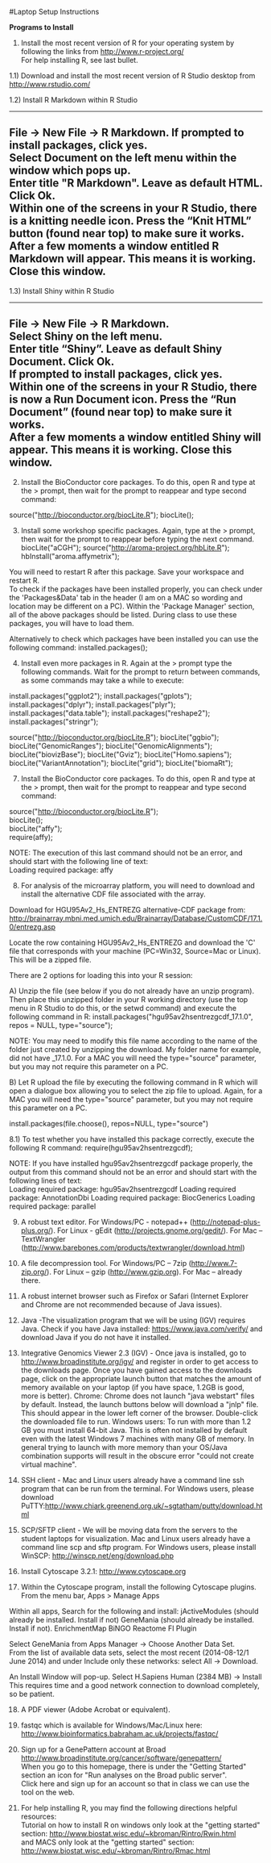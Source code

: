 #Laptop Setup Instructions

<b>Programs to Install</b>

1) Install the most recent version of R for your operating system by following the links from http://www.r-project.org/   
For help installing R, see last bullet.

1.1) Download and install the most recent version of R Studio desktop from http://www.rstudio.com/  

1.2) Install R Markdown within R Studio

---
 File -> New File -> R Markdown. If prompted to install packages, click yes.  
 Select Document on the left menu within the window which pops up.  
 Enter title "R Markdown". Leave as default HTML. Click Ok.  
 Within one of the screens in your R Studio, there is a knitting needle icon. Press the “Knit HTML” button (found near top) to make sure it works.  
 After a few moments a window entitled R Markdown will appear. This means it is working. Close this window.  
---

1.3) Install Shiny within R Studio

---
 File -> New File -> R Markdown.  
 Select Shiny on the left menu.  
 Enter title “Shiny”. Leave as default Shiny Document. Click Ok.  
 If prompted to install packages, click yes.  
 Within one of the screens in your R Studio, there is now a Run Document icon. Press the “Run Document” (found near top) to make sure it works.  
 After a few moments a window entitled Shiny will appear. This means it is working. Close this window.  
---

2) Install the BioConductor core packages. To do this, open R and type at the > prompt, then wait for the prompt to reappear and type second command:

 source("http://bioconductor.org/biocLite.R"); 
 biocLite(); 

3) Install some workshop specific packages. Again, type at the > prompt, then wait for the prompt to reappear before typing the next command.
 biocLite("aCGH"); 
 source("http://aroma-project.org/hbLite.R"); 
 hbInstall("aroma.affymetrix"); 

You will need to restart R after this package. Save your workspace and restart R.<br>
To check if the packages have been installed properly, you can check under the 'Packages&Data' tab in the header (I am on a MAC so wording and location may be different on a PC). Within the 'Package Manager' section, all of the above packages should be listed. During class to use these packages, you will have to load them.

Alternatively to check which packages have been installed you can use the following command:
 installed.packages(); 

4) Install even more packages in R. Again at the > prompt type the following commands. Wait for the prompt to return between commands, as some commands may take a while to execute:

 install.packages("ggplot2"); 
 install.packages("gplots");
 install.packages("dplyr");
 install.packages("plyr");
 install.packages("data.table");
 install.packages("reshape2");
 install.packages("stringr");

 source("http://bioconductor.org/biocLite.R");
 biocLite("ggbio"); 
 biocLite("GenomicRanges");
 biocLite("GenomicAlignments");
 biocLite("biovizBase");
 biocLite("Gviz");
 biocLite("Homo.sapiens");
 biocLite("VariantAnnotation");
 biocLite("grid");
 biocLite("biomaRt");

7) Install the BioConductor core packages. To do this, open R and type at the > prompt, then wait for the prompt to reappear and type second command: 

 source("http://bioconductor.org/biocLite.R");  
 biocLite();  
 biocLite("affy");  
 require(affy);  

NOTE: The execution of this last command should not be an error, and should start with the following line of text: <br>
Loading required package: affy 

8) For analysis of the microarray platform, you will need to download and install the alternative CDF file associated with the array. 

Download for HGU95Av2_Hs_ENTREZG alternative-CDF package from: http://brainarray.mbni.med.umich.edu/Brainarray/Database/CustomCDF/17.1.0/entrezg.asp  

Locate the row containing HGU95Av2_Hs_ENTREZG and download the 'C' file that corresponds with your machine (PC=Win32, Source=Mac or Linux). This will be a zipped file. 

There are 2 options for loading this into your R session: 

A)	Unzip the file (see below if you do not already have an unzip program). Then place this unzipped folder in your R working directory (use the top menu in R Studio to do this, or the setwd command) and execute the following command in R: 
 install.packages("hgu95av2hsentrezgcdf_17.1.0", repos = NULL, type="source");   

NOTE: You may need to modify this file name according to the name of the folder just created by unzipping the download. My folder name for example, did not have _17.1.0. For a MAC you will need the type="source" parameter, but you may not require this parameter on a PC. 

B) Let R upload the file by executing the following command in R which will open a dialogue box allowing you to select the zip file to upload. Again, for a MAC you will need the type="source" parameter, but you may not require this parameter on a PC. 

 install.packages(file.choose(), repos=NULL, type="source") 

8.1) To test whether you have installed this package correctly, execute the following R command: 
 require(hgu95av2hsentrezgcdf); 

NOTE: If you have installed hgu95av2hsentrezgcdf package properly, the output from this command should not be an error and should start with the following lines of text: <br>
Loading required package: hgu95av2hsentrezgcdf 
Loading required package: AnnotationDbi 
Loading required package: BiocGenerics 
Loading required package: parallel 

9) A robust text editor. For Windows/PC - notepad++ (http://notepad-plus-plus.org/). For Linux - gEdit (http://projects.gnome.org/gedit/). For Mac – TextWrangler (http://www.barebones.com/products/textwrangler/download.html)

10) A file decompression tool. For Windows/PC – 7zip (http://www.7-zip.org/). For Linux – gzip (http://www.gzip.org). For Mac – already there.

11) A robust internet browser such as Firefox or Safari (Internet Explorer and Chrome are not recommended because of Java issues).

12) Java -The visualization program that we will be using (IGV) requires Java. Check if you have Java installed: https://www.java.com/verify/ and download Java if you do not have it installed.

13) Integrative Genomics Viewer 2.3 (IGV) - Once java is installed, go to http://www.broadinstitute.org/igv/ and register in order to get access to the downloads page. Once you have gained access to the downloads page, click on the appropriate launch button that matches the amount of memory available on your laptop (if you have space, 1.2GB is good, more is better). Chrome: Chrome does not launch "java webstart" files by default. Instead, the launch buttons below will download a "jnlp" file. This should appear in the lower left corner of the browser. Double-click the downloaded file to run. Windows users: To run with more than 1.2 GB you must install 64-bit Java. This is often not installed by default even with the latest Windows 7 machines with many GB of memory. In general trying to launch with more memory than your OS/Java combination supports will result in the obscure error "could not create virtual machine".

14) SSH client - Mac and Linux users already have a command line ssh program that can be run from the terminal. For Windows users, please download PuTTY:http://www.chiark.greenend.org.uk/~sgtatham/putty/download.html

15) SCP/SFTP client - We will be moving data from the servers to the student laptops for visualization. Mac and Linux users already have a command line scp and sftp program. For Windows users, please install WinSCP: http://winscp.net/eng/download.php

16) Install Cytoscape 3.2.1: http://www.cytoscape.org

17) Within the Cytoscape program, install the following Cytoscape plugins. <br>
From the menu bar, Apps >  Manage Apps <br>

Within all apps, Search for the following and install:
 jActiveModules (should already be installed. Install if not)
 GeneMania (should already be installed. Install if not).
 EnrichmentMap
 BiNGO
 Reactome FI Plugin 

Select GeneMania from Apps Manager → Choose Another Data Set. <br>
From the list of available data sets, select the most recent (2014-08-12/1 June 2014) and under Include only these networks: select All → Download.  

An Install Window will pop-up. Select H.Sapiens Human (2384 MB) → Install<br>
This requires time and a good network connection to download completely, so be patient.<br>

18) A PDF viewer (Adobe Acrobat or equivalent).

19) fastqc which is available for Windows/Mac/Linux here: http://www.bioinformatics.babraham.ac.uk/projects/fastqc/ 

20) Sign up for a GenePattern account at Broad 
http://www.broadinstitute.org/cancer/software/genepattern/ <br> 
When you go to this homepage, there is under the "Getting Started" section an icon for "Run analyses on the Broad public server".<br>
Click here and sign up for an account so that in class we can use the tool on the web.<br>

21) For help installing R, you may find the following directions helpful resources:<br>
Tutorial on how to install R on windows only look at the "getting started" section: http://www.biostat.wisc.edu/~kbroman/Rintro/Rwin.html  
and MACS only look at the "getting started" section: http://www.biostat.wisc.edu/~kbroman/Rintro/Rmac.html
